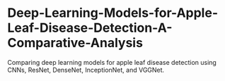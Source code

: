 # Deep-Learning-Models-for-Apple-Leaf-Disease-Detection-A-Comparative-Analysis
Comparing deep learning models for apple leaf disease detection using CNNs, ResNet, DenseNet, InceptionNet, and VGGNet.
